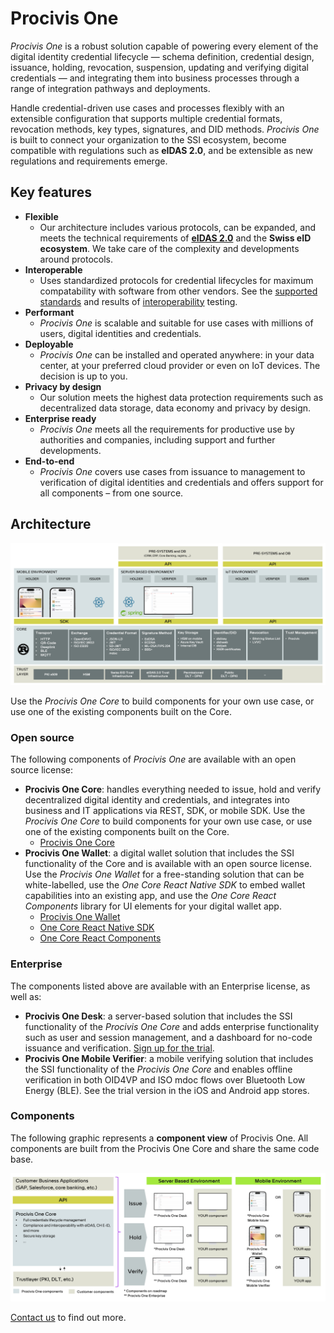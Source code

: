 # Procivis One

*Procivis One* is a robust solution capable of powering every element of the digital identity
credential lifecycle — schema definition, credential design, issuance, holding, revocation,
suspension, updating and verifying digital credentials — and integrating them into business
processes through a range of integration pathways and deployments.

Handle credential-driven use cases and processes flexibly with an extensible configuration
that supports multiple credential formats, revocation methods, key types, signatures, and
DID methods. *Procivis One* is built to connect your organization to the SSI ecosystem, become
compatible with regulations such as **eIDAS 2.0**, and be extensible as new regulations and
requirements emerge.

## Key features

- **Flexible**
  - Our architecture includes various protocols, can be expanded, and meets the technical
    requirements of [**eIDAS 2.0**][eidas] and the **Swiss eID ecosystem**. We take care of
    the complexity and developments around protocols.
- **Interoperable**
  - Uses standardized protocols for credential lifecycles for maximum compatability with
    software from other vendors. See the [supported standards][suppstand] and results of
    [interoperability][interop] testing.
- **Performant**
  - *Procivis One* is scalable and suitable for use cases with millions of users, digital identities
    and credentials.
- **Deployable**
  - *Procivis One* can be installed and operated anywhere: in your data center, at your preferred
    cloud provider or even on IoT devices. The decision is up to you.
- **Privacy by design**
  - Our solution meets the highest data protection requirements such as decentralized data storage,
    data economy and privacy by design.
- **Enterprise ready**
  - *Procivis One* meets all the requirements for productive use by authorities and companies, including
    support and further developments.
- **End-to-end**
  - *Procivis One* covers use cases from issuance to management to verification of digital identities and
    credentials and offers support for all components – from one source.

## Architecture

![Procivis One Core - Architecture](/Procivis_One_Architecture.png)

Use the *Procivis One Core* to build components for your own use case, or use one of the
existing components built on the Core.

### Open source

The following components of *Procivis One* are available with an open source license:

- **Procivis One Core**: handles everything needed to
    issue, hold and verify decentralized digital identity and credentials, and integrates into
    business and IT applications via REST, SDK, or mobile SDK. Use the *Procivis One Core* to build components
    for your own use case, or use one of the existing components built on the Core.
  - [Procivis One Core][core]
- **Procivis One Wallet**: a digital wallet solution that includes the SSI functionality
    of the Core and is available with an open source license. Use the *Procivis One Wallet*
    for a free-standing solution that can be white-labelled, use the *One Core React Native SDK*
    to embed wallet capabilities into an existing app, and use the *One Core React Components* library
    for UI elements for your digital wallet app.
  - [Procivis One Wallet][wallet]
  - [One Core React Native SDK][rncore]
  - [One Core React Components][comp]

### Enterprise

The components listed above are available with an Enterprise license, as well as:

- **Procivis One Desk**: a server-based solution that includes the SSI functionality
    of the *Procivis One Core* and adds enterprise functionality such as user and session management, and a
    dashboard for no-code issuance and verification. [Sign up for the trial][trial].
- **Procivis One Mobile Verifier**: a mobile verifying solution that includes the SSI
    functionality of the *Procivis One Core* and enables offline verification in both OID4VP and ISO mdoc flows
    over Bluetooth Low Energy (BLE). See the trial version in the iOS and Android app stores.

### Components

The following graphic represents a **component view** of Procivis One. All components
are built from the Procivis One Core and share the same code base.

![Procivis One Components](/Procivis_One_Components.png)

[Contact us][contact] to find out more.

[comp]: https://github.com/procivis/one-react-native-components
[contact]: https://www.procivis.ch/en/contact
[core]: https://github.com/procivis/one-core
[eidas]: https://github.com/procivis/one-core?tab=readme-ov-file#eidas-20
[interop]: https://github.com/procivis/one-core?tab=readme-ov-file#interoperability-and-conformance
[rncore]: https://github.com/procivis/react-native-one-core
[suppstand]: https://github.com/procivis/one-core?tab=readme-ov-file#supported-standards
[trial]: https://docs.procivis.ch/trial/intro
[wallet]: https://github.com/procivis/one-wallet

